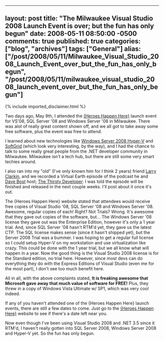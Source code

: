   ---
  layout: post
  title: "The Milwaukee Visual Studio 2008 Launch Event is over; but the fun has only begun"
  date: 2008-05-11 08:50:00 -0500
  comments: true
  published: true
  categories: ["blog", "archives"]
  tags: ["General"]
  alias: ["/post/2008/05/11/Milwaukee_Visual_Studio_2008_Launch_Event_over_but_the_fun_has_only_begun", "/post/2008/05/11/milwaukee_visual_studio_2008_launch_event_over_but_the_fun_has_only_begun"]
  ---
<!-- more -->
{% include imported_disclaimer.html %}
<p>
Two days ago, May 9th, I attended the <a href="http://heroeshappenhere.com">{Heroes Happen Here}</a> launch event for VS&#39;08, SQL Server &#39;08 and Windows Server &#39;08 in Milwaukee. There was alot of really great content shown off, and we all got to take away some free software, plus the event was free to attend. 
</p>
<p>
I learned about new&nbsp;technologies like <a href="http://technet2.microsoft.com/windowsserver2008/en/servermanager/virtualization.mspx">Windows Server 2008 Hyper-V</a> and <a href="http://www.microsoft.com/systemcenter/softgrid/default.mspx">SoftGrid</a>&nbsp;(which look very interesting, by the way), and I had the chance to talk to some really great people from the .NET developer community in Milwaukee. Milwaukee isn&#39;t a tech hub, but there are still some very smart techies around. 
</p>
<p>
I also ran into my &quot;old&quot; (I&#39;ve only known him for I think 2 years) friend&nbsp;<a href="http://larryclarkin.com/">Larry Clarkin</a>, and we recorded a Virtual Earth episode of the podcast he and <a href="http://www.davebost.com/blog/">Dave Bost</a> host; <a href="http://thirstydeveloper.com/">The Thirsty Developer</a>. I was told the episode will be finished and released in the next couple weeks. I&#39;ll post about it once it&#39;s out. 
</p>
<p>
The {Heroes Happen Here} website stated that attendees would receive free copies of Visual Studio &#39;08, SQL Server &#39;08 and Windows Server &#39;08. Awesome, regular copies of each! Right? Not Trials? Wrong. It&#39;s awesome that they gave out copies of the software, but... The Windows Server &#39;08 license they gave out was the Enterprise Edition, however it&#39;s only a 1 year trial. And, since SQL Server &#39;08 hasn&#39;t RTM&#39;d yet, they gave us the latest CTP. The SQL license makes sense (since it hasn&#39;t shipped yet), but the Server 2008 Trial was a bummer. I was hoping to get&nbsp;a regular full license so I could setup Hyper-V on my workstation and use virtualization like crazy. This could be done with the 1 year trial, but we all know what will happen in a year. Now the good thing is the Visual Studio 2008 license is for the Standard edition, no trial here. However, since most devs can do everything they do with the Express Editions of Visual Studio (even me for the most part), I don&#39;t see too much benefit here. 
</p>
<p>
All in all, with the above complaints stated, <strong>It is freaking awesome that Microsoft gave away that much value of software for FREE!</strong> Plus, they threw in a copy of Windows Vista Ultimate w/ SP1, which was very cool indeed. 
</p>
<p>
If any of you haven&#39;t attended one of the {Heroes Happen Here} launch events, there are still a few dates to come. Just go to the <a href="http://heroeshappenhere.com">{Heroes Happen Here}</a> website to see if there&#39;s a date left near you. 
</p>
<p>
Now even though I&#39;ve been using Visual Studio 2008 and .NET 3.5 since it RTM&#39;d, I haven&#39;t really gotten into SQL Server 2008, Windows Server 2008 and Hyper-V yet. So the fun has only begun. 
</p>
